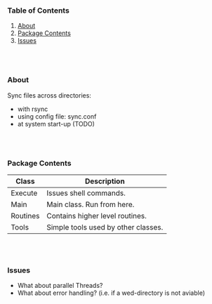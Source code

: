 ### Table of Contents
1. [About](#about)
4. [Package Contents](#package-contents)
5. [Issues](#issues)

<br>
<br>

### About <a name="about"></a> 
Sync files across directories:
* with rsync
* using config file: sync.conf
* at system start-up (TODO)

<br>
<br>

### Package Contents <a name="package-contents"></a> 

| Class         | Description |
|---------------|-------------|
| Execute       | Issues shell commands.|
| Main          | Main class. Run from here.|
| Routines      | Contains higher level routines.|
| Tools         | Simple tools used by other classes.|

<br>
<br>

### Issues <a name="issues"></a> 

- What about parallel Threads?
- What about error handling? (i.e. if a wed-directory is not aviable)